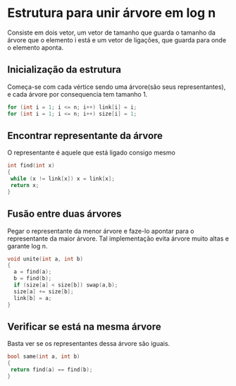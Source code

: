 # Estrutura para unir árvore em log n
Consiste em dois vetor, um vetor de tamanho que guarda o tamanho da árvore que o elemento i está 
e um vetor de ligações, que guarda para onde o elemento aponta.

## Inicialização da estrutura
Começa-se com cada vértice sendo uma árvore(são seus representantes),
e cada árvore por consequencia tem tamanho 1.

```cpp
for (int i = 1; i <= n; i++) link[i] = i;
for (int i = 1; i <= n; i++) size[i] = 1;
```

## Encontrar representante da árvore
O representante é aquele que está ligado consigo mesmo
```cpp
int find(int x) 
{
 while (x != link[x]) x = link[x];
 return x;
}
```

## Fusão entre duas árvores
Pegar o representante da menor árvore e faze-lo apontar para o representante da maior árvore.
Tal implementação evita árvore muito altas e garante log n.
```cpp
void unite(int a, int b) 
{
  a = find(a);
  b = find(b);
  if (size[a] < size[b]) swap(a,b);
  size[a] += size[b];
  link[b] = a;
}
```

## Verificar se está na mesma árvore
Basta ver se os representantes dessa árvore são iguais.
```cpp
bool same(int a, int b) 
{
 return find(a) == find(b);
}
```